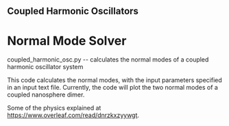 ## Coupled Harmonic Oscillators

# Normal Mode Solver
coupled_harmonic_osc.py -- calculates the normal modes of a coupled harmonic oscillator system

This code calculates the normal modes, with the input parameters specified in an input text file. Currently, the code will plot the two normal modes of a coupled nanosphere dimer. 

Some of the physics explained at https://www.overleaf.com/read/dnrzkxzyywgt.




